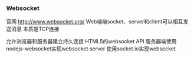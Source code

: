 ### Websocket
官网 http://www.websocket.org/
Web端端socket、server和client可以相互发送消息
本质是TCP连接

允许浏览器和服务器建立持久连接
HTML5的websocket API
服务器端使用nodejs-websocket实现websocket server
使用socket.io实现websocket
